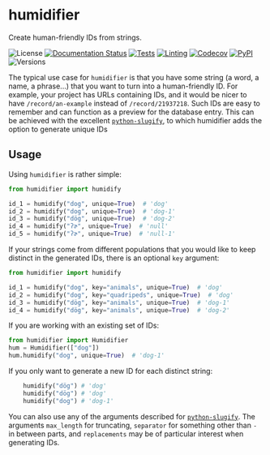 # humidifier

Create human-friendly IDs from strings.

![License](https://img.shields.io/github/license/fmatter/humidifier)
[![Documentation Status](https://readthedocs.org/projects/humidifier/badge/?version=latest)](https://humidifier.readthedocs.io/en/latest/?badge=latest)
[![Tests](https://img.shields.io/github/workflow/status/fmatter/humidifier/tests.yml?branch=main)](https://github.com/fmatter/humidifier/actions/workflows/tests.yml)
[![Linting](https://img.shields.io/github/workflow/status/fmatter/humidifier/lint.yml?branch=main)](https://github.com/fmatter/humidifier/actions/workflows/lint.yml)
[![Codecov](https://img.shields.io/codecov/c/github/fmatter/humidifier)](https://app.codecov.io/gh/fmatter/humidifier/)
[![PyPI](https://img.shields.io/pypi/v/humidifier.svg)](https://pypi.org/project/humidifier)
![Versions](https://img.shields.io/pypi/pyversions/humidifier)

The typical use case for `humidifier` is that you have some string (a word, a name, a phrase...) that you want to turn into a human-friendly ID.
For example, your project has URLs containing IDs, and it would be nicer to have `/record/an-example` instead of `/record/21937218`.
Such IDs are easy to remember and can function as a preview for the database entry.
This can be achieved with the excellent [`python-slugify`](https://github.com/un33k/python-slugify), to which humidifier adds the option to generate unique IDs


## Usage
Using `humidifier` is rather simple:

```python
from humidifier import humidify

id_1 = humidify("dog", unique=True)  # 'dog'
id_2 = humidify("dog", unique=True)  # 'dog-1'
id_3 = humidify("dög", unique=True)  # 'dog-2'
id_4 = humidify("ʔɚ", unique=True)  # 'null'
id_5 = humidify("ʔɚ", unique=True)  # 'null-1'
```

If your strings come from different populations that you would like to keep distinct in the generated IDs, there is an optional `key` argument:

```python
from humidifier import humidify

id_1 = humidify("dog", key="animals", unique=True)  # 'dog'
id_2 = humidify("dog", key="quadripeds", unique=True)  # 'dog'
id_3 = humidify("dög", key="animals", unique=True)  # 'dog-1'
id_4 = humidify("dög", key="animals", unique=True)  # 'dog-2'
```

If you are working with an existing set of IDs:

```python
from humidifier import Humidifier
hum = Humidifier(["dog"])
hum.humidify("dog", unique=True)  # 'dog-1'
```

If you only want to generate a new ID for each distinct string:

```python
    humidify("dög") # 'dog'
    humidify("dög") # 'dog'
    humidify("dog") # 'dog-1'
```

You can also use any of the arguments described for [`python-slugify`](https://github.com/un33k/python-slugify).
The arguments `max_length` for truncating, `separator` for something other than `-` in between parts, and `replacements` may be of particular interest when generating IDs.
